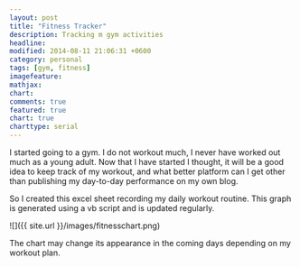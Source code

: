 ```yaml
---
layout: post
title: "Fitness Tracker"
description: Tracking m gym activities
headline: 
modified: 2014-08-11 21:06:31 +0600
category: personal
tags: [gym, fitness]
imagefeature: 
mathjax: 
chart: 
comments: true
featured: true
chart: true
charttype: serial
---
```

I started going to a gym. I do not workout much, I never have worked out much as a young adult. Now that I have started I thought, it will be a good idea to keep track of my workout, and what better platform can I get other than publishing my day-to-day performance on my own blog.

So I created this excel sheet recording my daily workout routine. This graph is generated using a vb script and is updated regularly.

![]({{ site.url }}/images/fitnesschart.png)

The chart may change its appearance in the coming days depending on my workout plan.